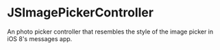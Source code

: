 # JSImagePickerController
An photo picker controller that resembles the style of the image picker in iOS 8's messages app.
